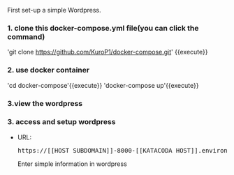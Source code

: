 First set-up a simple Wordpress.

### 1. clone this docker-compose.yml file(you can click the command)
'git clone https://github.com/KuroP1/docker-compose.git' {{execute}}
### 2. use docker container
'cd docker-compose'{{execute}}
'docker-compose up'{{execute}}
### 3.view the wordpress
### 3. access and setup wordpress
- URL: <pre>https://[[HOST_SUBDOMAIN]]-8000-[[KATACODA_HOST]].environments.katacoda.com/</pre>
Enter simple information in wordpress